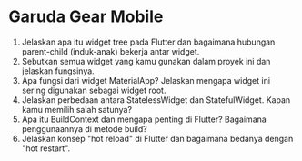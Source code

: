 # Garuda Gear Mobile

1. Jelaskan apa itu widget tree pada Flutter dan bagaimana hubungan parent-child (induk-anak) bekerja antar widget.
2. Sebutkan semua widget yang kamu gunakan dalam proyek ini dan jelaskan fungsinya.
3. Apa fungsi dari widget MaterialApp? Jelaskan mengapa widget ini sering digunakan sebagai widget root.
4. Jelaskan perbedaan antara StatelessWidget dan StatefulWidget. Kapan kamu memilih salah satunya?
5. Apa itu BuildContext dan mengapa penting di Flutter? Bagaimana penggunaannya di metode build?
6. Jelaskan konsep "hot reload" di Flutter dan bagaimana bedanya dengan "hot restart".